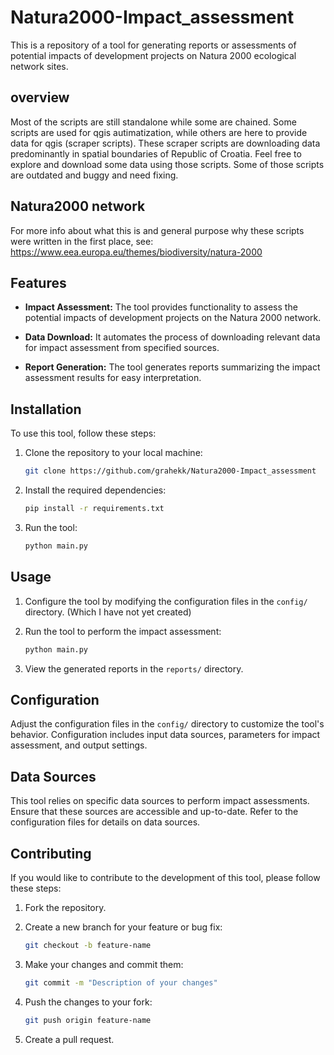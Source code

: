 # Natura2000-Impact_assessment
This is a repository of a tool for generating reports or assessments of potential impacts of development projects on Natura 2000 ecological network sites.

## overview
Most of the scripts are still standalone while some are chained. Some scripts are used for qgis autimatization, while others are here to provide data for qgis (scraper scripts). 
These scraper scripts are downloading data predominantly in spatial boundaries of Republic of Croatia.
Feel free to explore and download some data using those scripts. Some of those scripts are outdated and buggy and need fixing.

## Natura2000 network
For more info about what this is and general purpose why these scripts were written in the first place, see: https://www.eea.europa.eu/themes/biodiversity/natura-2000

## Features

- **Impact Assessment:** The tool provides functionality to assess the potential impacts of development projects on the Natura 2000 network.
  
- **Data Download:** It automates the process of downloading relevant data for impact assessment from specified sources.

- **Report Generation:** The tool generates reports summarizing the impact assessment results for easy interpretation.

## Installation

To use this tool, follow these steps:

1. Clone the repository to your local machine:

    ```bash
    git clone https://github.com/grahekk/Natura2000-Impact_assessment
    ```

2. Install the required dependencies:

    ```bash
    pip install -r requirements.txt
    ```

3. Run the tool:

    ```bash
    python main.py
    ```

## Usage

1. Configure the tool by modifying the configuration files in the `config/` directory. (Which I have not yet created)

2. Run the tool to perform the impact assessment:

    ```bash
    python main.py
    ```

3. View the generated reports in the `reports/` directory.

## Configuration

Adjust the configuration files in the `config/` directory to customize the tool's behavior. Configuration includes input data sources, parameters for impact assessment, and output settings.

## Data Sources

This tool relies on specific data sources to perform impact assessments. Ensure that these sources are accessible and up-to-date. Refer to the configuration files for details on data sources.

## Contributing

If you would like to contribute to the development of this tool, please follow these steps:

1. Fork the repository.

2. Create a new branch for your feature or bug fix:

    ```bash
    git checkout -b feature-name
    ```

3. Make your changes and commit them:

    ```bash
    git commit -m "Description of your changes"
    ```

4. Push the changes to your fork:

    ```bash
    git push origin feature-name
    ```

5. Create a pull request.
